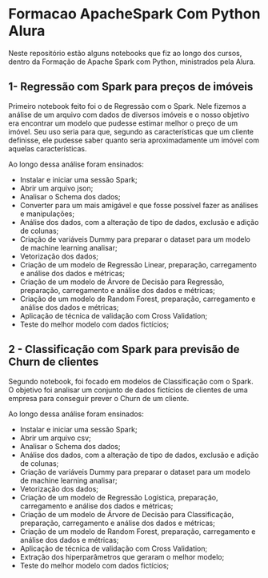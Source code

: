 # Formacao ApacheSpark Com Python Alura

Neste repositório estão alguns notebooks que fiz ao longo dos cursos, dentro da Formação de Apache Spark com Python, ministrados pela Alura.


## 1- Regressão com Spark para preços de imóveis

Primeiro notebook feito foi o de Regressão com o Spark. Nele fizemos a análise de um arquivo com dados de diversos imóveis e o nosso objetivo era encontrar
um modelo que pudesse estimar melhor o preço de um imóvel. Seu uso seria para que, segundo as características que um cliente definisse, ele pudesse saber quanto seria
aproximadamente um imóvel com aquelas características.

Ao longo dessa análise foram ensinados:
- Instalar e iniciar uma sessão Spark;
- Abrir um arquivo json;
- Analisar o Schema dos dados;
- Converter para um mais amigável e que fosse possível fazer as análises e manipulações;
- Análise dos dados, com a alteração de tipo de dados, exclusão e adição de colunas;
- Criação de variáveis Dummy para preparar o dataset para um modelo de machine learning analisar;
- Vetorização dos dados;
- Criação de um modelo de Regressão Linear, preparação, carregamento e análise dos dados e métricas;
- Criação de um modelo de Árvore de Decisão para Regressão, preparação, carregamento e análise dos dados e métricas;
- Criação de um modelo de Random Forest, preparação, carregamento e análise dos dados e métricas;
- Aplicação de técnica de validação com Cross Validation;
- Teste do melhor modelo com dados fictícios;

## 2 - Classificação com Spark para previsão de Churn de clientes

Segundo notebook, foi focado em modelos de Classificação com o Spark. O objetivo foi analisar um conjunto de dados fictícios de clientes de uma empresa para
conseguir prever o Churn de um cliente.

Ao longo dessa análise foram ensinados:
- Instalar e iniciar uma sessão Spark;
- Abrir um arquivo csv;
- Analisar o Schema dos dados;
- Análise dos dados, com a alteração de tipo de dados, exclusão e adição de colunas;
- Criação de variáveis Dummy para preparar o dataset para um modelo de machine learning analisar;
- Vetorização dos dados;
- Criação de um modelo de Regressão Logística, preparação, carregamento e análise dos dados e métricas;
- Criação de um modelo de Árvore de Decisão para Classificação, preparação, carregamento e análise dos dados e métricas;
- Criação de um modelo de Random Forest, preparação, carregamento e análise dos dados e métricas;
- Aplicação de técnica de validação com Cross Validation;
- Extração dos hiperparâmetros que geraram o melhor modelo;
- Teste do melhor modelo com dados fictícios;
